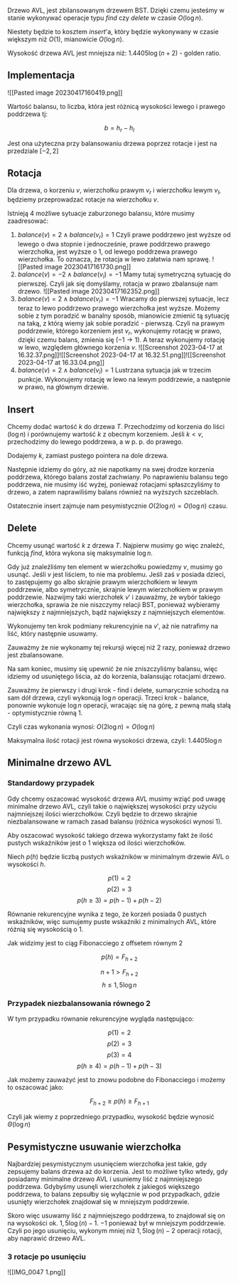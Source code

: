Drzewo AVL, jest zbilansowanym drzewem BST. Dzięki czemu jesteśmy w stanie wykonywać operacje typu $find$ czy $delete$ w czasie $O(\log n)$.

Niestety będzie to kosztem $insert$'a, który będzie wykonywany w czasie większym niż $O(1)$, mianowicie $O(\log n)$.

Wysokość drzewa AVL jest mniejsza niż: $1.4405\log (n+2)$ - golden ratio.

## Implementacja

![[Pasted image 20230417160419.png]]

Wartość balansu, to liczba, która jest różnicą wysokości lewego i prawego poddrzewa tj:

$$
b=h_r-h_l
$$

Jest ona użyteczna przy balansowaniu drzewa poprzez rotacje i jest na przedziale $[-2,2]$

## Rotacja

Dla drzewa, o korzeniu $v$, wierzchołku prawym $v_r$ i wierzchołku lewym $v_l$, będziemy przeprowadzać rotacje na wierzchołku $v$.

Istnieją 4 możliwe sytuacje zaburzonego balansu, które musimy zaadresować:

1. $balance(v)=2 \land balance(v_r)=1$
   Czyli prawe poddrzewo jest wyższe od lewego o dwa stopnie i jednocześnie, prawe poddrzewo prawego wierzchołka, jest wyższe o $1$, od lewego poddrzewa prawego wierzchołka.
   To oznacza, że rotacja w lewo załatwia nam sprawę.
   ![[Pasted image 20230417161730.png]]
2.  $balance(v)=-2 \land balance(v_l)=-1$
   Mamy tutaj symetryczną sytuację do pierwszej. Czyli jak się domyślamy, rotacja w prawo zbalansuje nam drzewo.
   ![[Pasted image 20230417162352.png]]
3. $balance(v)=2 \land balance(v_r)=-1$
   Wracamy do pierwszej sytuacje, lecz teraz to lewo poddrzewo prawego wierzchołka jest wyższe. Możemy sobie z tym poradzić w banalny sposób, mianowicie zmienić tą sytuację na taką, z którą wiemy jak sobie poradzić - pierwszą. Czyli na prawym poddrzewie, którego korzeniem jest $v_r$, wykonujemy rotację w prawo, dzięki czemu balans, zmienia się $(-1 \to 1)$. A teraz wykonujemy rotację w lewo, względem głównego korzenia $v$.
   ![[Screenshot 2023-04-17 at 16.32.37.png]]![[Screenshot 2023-04-17 at 16.32.51.png]]![[Screenshot 2023-04-17 at 16.33.04.png]]
4.  $balance(v)=2 \land balance(v_l)=1$
   Lustrzana sytuacja jak w trzecim punkcje. Wykonujemy rotację w lewo na lewym poddrzewie, a następnie w prawo, na głównym drzewie.

## Insert

Chcemy dodać wartość $k$ do drzewa $T$. Przechodzimy od korzenia do liści ($\log n$) i porównujemy wartość $k$ z obecnym korzeniem. Jeśli $k < v$, przechodzimy do lewego poddrzewa, a w p. p. do prawego.

Dodajemy $k$, zamiast pustego pointera na dole drzewa.

Następnie idziemy do góry, aż nie napotkamy na swej drodze korzenia poddrzewa, którego balans został zachwiany. Po naprawieniu balansu tego poddrzewa, nie musimy iść wyżej, ponieważ rotacjami spłaszczyliśmy to drzewo, a zatem naprawiliśmy balans również na wyższych szczeblach.

Ostatecznie insert zajmuje nam pesymistycznie $O(2\log n) = O(\log n)$ czasu.

## Delete

Chcemy usunąć wartość $k$ z drzewa $T$. Najpierw musimy go więc znaleźć, funkcją $find$, która wykona się maksymalnie $\log n$.

Gdy już znaleźliśmy ten element w wierzchołku powiedzmy $v$, musimy go usunąć. Jeśli $v$ jest liściem, to nie ma problemu. Jeśli zaś $v$ posiada dzieci, to zastępujemy go albo skrajnie prawym wierzchołkiem w lewym poddrzewie, albo symetrycznie, skrajnie lewym wierzchołkiem w prawym poddrzewie. Nazwijmy taki wierzchołek $v'$ i zauważmy, że wybór takiego wierzchołka, sprawia że nie niszczymy relacji BST, ponieważ wybieramy największy z najmniejszych, bądź największy z najmniejszych elementów.

Wykonujemy ten krok podmiany rekurencyjnie na $v'$, aż nie natrafimy na liść, który następnie usuwamy.

Zauważmy że nie wykonamy tej rekursji więcej niż $2$ razy, ponieważ drzewo jest zbalansowane.

Na sam koniec, musimy się upewnić że nie zniszczyliśmy balansu, więc idziemy od usuniętego liścia, aż do korzenia, balansując rotacjami drzewo.

Zauważmy że pierwszy i drugi krok - find i delete, sumarycznie schodzą na sam dół drzewa, czyli wykonują $\log n$ operacji. Trzeci krok - balance, ponownie wykonuje $\log n$ operacji, wracając się na górę, z pewną małą stałą - optymistycznie równą $1$.

Czyli czas wykonania wynosi: $O(2\log n) = O(\log n)$

Maksymalna ilość rotacji jest równa wysokości drzewa, czyli: $1.4405\log n$

## Minimalne drzewo AVL

### Standardowy przypadek

Gdy chcemy oszacować wysokość drzewa AVL musimy wziąć pod uwagę minimalne drzewo AVL, czyli  takie o największej wysokości przy użyciu najmniejszej ilości wierzchołków. Czyli będzie to drzewo skrajnie niezbalansowane w ramach zasad balansu (różnica wysokości wynosi 1).

Aby oszacować wysokość takiego drzewa wykorzystamy fakt że ilość pustych wskaźników jest o $1$ większa od ilości wierzchołków.

Niech $p(h)$ będzie liczbą pustych wskaźników w minimalnym drzewie AVL o wysokości $h$.

$$
p(1)=2
$$
$$
p(2)=3
$$
$$
p(h\ge3)=p(h-1)+p(h-2)
$$

Równanie rekurencyjne wynika z tego, że korzeń posiada $0$ pustych wskaźników, więc sumujemy puste wskaźniki z minimalnych AVL, które różnią się wysokością o $1$.

Jak widzimy jest to ciąg Fibonacciego z offsetem równym $2$

$$
p(h)=F_{h+2}
$$

$$
n+1>F_{h+2}
$$
$$
h \le 1,5\log{n}
$$

### Przypadek niezbalansowania równego 2

W tym przypadku równanie rekurencyjne wygląda następująco:

$$
p(1)=2
$$
$$
p(2)=3
$$
$$
p(3)=4
$$
$$
p(h\ge4)=p(h-1)+p(h-3)
$$

Jak możemy zauważyć jest to znowu podobne do Fibonacciego i możemy to oszacować jako:

$$
F_{h+2}\ge p(h) \ge F_{h+1}
$$

Czyli jak wiemy z poprzedniego przypadku, wysokość będzie wynosić $\Theta(\log{n})$

## Pesymistyczne usuwanie wierzchołka

Najbardziej pesymistycznym usunięciem wierzchołka jest takie, gdy zepsujemy balans drzewa aż do korzenia. Jest to możliwe tylko wtedy, gdy posiadamy minimalne drzewo AVL i usuniemy liść z najmniejszego poddrzewa. Gdybyśmy usunęli wierzchołek z jakiegoś większego poddrzewa, to balans zepsułby się wyłącznie w pod przypadkach, gdzie usunięty wierzchołek znajdował się w mniejszym poddrzewie.

Skoro więc usuwamy liść z najmniejszego poddrzewa, to znajdował się on na wysokości ok. $1,5\log(n)-1$. $-1$ ponieważ był w mniejszym poddrzewie. Czyli po jego usunięciu, wykonym mniej niż $1,5\log(n)-2$ operacji rotacji, aby naprawić drzewo AVL.

### 3 rotacje po usunięciu
![[IMG_0047 1.png]]